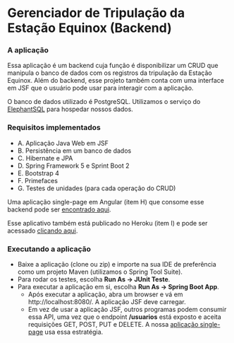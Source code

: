 # Gerenciador de Tripulação da Estação Equinox (Backend)

### A aplicação
Essa aplicação é um backend cuja função é disponibilizar um CRUD que manipula o banco de dados com os registros da tripulação da Estação Equinox. Além do backend, esse projeto também conta com uma interface em JSF que o usuário pode usar para interagir com a aplicação.

O banco de dados utilizado é PostgreSQL. Utilizamos o serviço do [ElephantSQL](https://www.elephantsql.com/) para hospedar nossos dados.

### Requisitos implementados
- A. Aplicação Java Web em JSF
- B. Persistência em um banco de dados
- C. Hibernate e JPA
- D. Spring Framework 5 e Sprint Boot 2
- E. Bootstrap 4
- F. Primefaces
- G. Testes de unidades (para cada operação do CRUD)

Uma aplicação single-page em Angular (item H) que consome esse backend pode ser [encontrado aqui](https://github.com/equinox-station/single-page).

Esse aplicativo também está publicado no Heroku (item I) e pode ser acessado [clicando aqui](https://eegi.herokuapp.com/).

### Executando a aplicação
- Baixe a aplicação (clone ou zip) e importe na sua IDE de preferência como um projeto Maven (utilizamos o Spring Tool Suite).
- Para rodar os testes, escolha **Run As -> JUnit Teste**.
- Para executar a aplicação em si, escolha **Run As -> Spring Boot App**.
  - Após executar a aplicação, abra um browser e vá em http://localhost:8080/. A aplicação JSF deve carregar.
  - Em vez de usar a aplicação JSF, outros programas podem consumir essa API, uma vez que o endpoint **/usuarios** está exposto e aceita requisições GET, POST, PUT e DELETE. A nossa [aplicação single-page](https://github.com/equinox-station/single-page) usa essa estratégia.